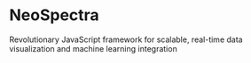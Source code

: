 # NeoSpectra
Revolutionary JavaScript framework for scalable, real-time data visualization and machine learning integration
